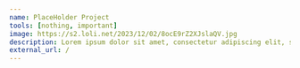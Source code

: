 ```yaml
---
name: PlaceHolder Project
tools: [nothing, important]
image: https://s2.loli.net/2023/12/02/8ocE9rZ2XJslaQV.jpg
description: Lorem ipsum dolor sit amet, consectetur adipiscing elit, sed do eiusmod tempor incididunt ut labore et dolore magna aliqua.
external_url: /
---
```

